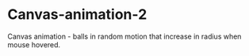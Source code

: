 # Canvas-animation-2
Canvas animation - balls in random motion that increase in radius when mouse hovered.
